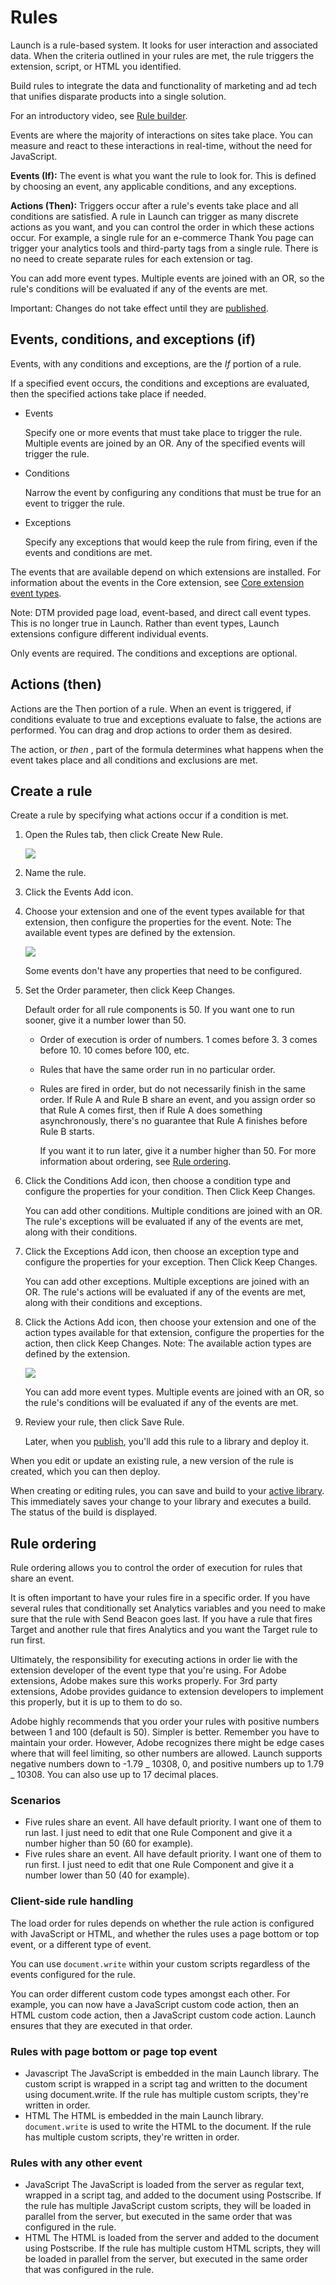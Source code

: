 # Rules

Launch is a rule-based system. It looks for user interaction and associated data. When the criteria outlined in your rules are met, the rule triggers the extension, script, or HTML you identified.

Build rules to integrate the data and functionality of marketing and ad tech that unifies disparate products into a single solution.

For an introductory video, see [Rule builder](https://github.com/Aaronius/gitbooktest/tree/190c7c3dc0fbdc5a9ed48e7927383d3e9f032d78/managing-resources/videos.md).

Events are where the majority of interactions on sites take place. You can measure and react to these interactions in real-time, without the need for JavaScript.

**Events \(If\):** The event is what you want the rule to look for. This is defined by choosing an event, any applicable conditions, and any exceptions.

**Actions \(Then\):** Triggers occur after a rule's events take place and all conditions are satisfied. A rule in Launch can trigger as many discrete actions as you want, and you can control the order in which these actions occur. For example, a single rule for an e-commerce Thank You page can trigger your analytics tools and third-party tags from a single rule. There is no need to create separate rules for each extension or tag.

You can add more event types. Multiple events are joined with an OR, so the rule's conditions will be evaluated if any of the events are met.

Important: Changes do not take effect until they are [published](https://github.com/Aaronius/gitbooktest/tree/190c7c3dc0fbdc5a9ed48e7927383d3e9f032d78/managing-resources/c_publishing.md).

## Events, conditions, and exceptions \(if\)

Events, with any conditions and exceptions, are the _If_ portion of a rule.

If a specified event occurs, the conditions and exceptions are evaluated, then the specified actions take place if needed.

* Events

  Specify one or more events that must take place to trigger the rule. Multiple events are joined by an OR. Any of the specified events will trigger the rule.

* Conditions

  Narrow the event by configuring any conditions that must be true for an event to trigger the rule.

* Exceptions

  Specify any exceptions that would keep the rule from firing, even if the events and conditions are met.

The events that are available depend on which extensions are installed. For information about the events in the Core extension, see [Core extension event types](https://github.com/Aaronius/gitbooktest/tree/190c7c3dc0fbdc5a9ed48e7927383d3e9f032d78/managing-resources/c_extension-dtm.md).

Note: DTM provided page load, event-based, and direct call event types. This is no longer true in Launch. Rather than event types, Launch extensions configure different individual events.

Only events are required. The conditions and exceptions are optional.

## Actions \(then\)

Actions are the Then portion of a rule. When an event is triggered, if conditions evaluate to true and exceptions evaluate to false, the actions are performed. You can drag and drop actions to order them as desired.

The action, or _then_ , part of the formula determines what happens when the event takes place and all conditions and exclusions are met.

## Create a rule

Create a rule by specifying what actions occur if a condition is met.

1. Open the Rules tab, then click Create New Rule.

   ![](https://github.com/Aaronius/gitbooktest/tree/190c7c3dc0fbdc5a9ed48e7927383d3e9f032d78/images/rule-create.png)

2. Name the rule.
3. Click the Events Add icon.
4. Choose your extension and one of the event types available for that extension, then configure the properties for the event. Note: The available event types are defined by the extension.

   ![](https://github.com/Aaronius/gitbooktest/tree/190c7c3dc0fbdc5a9ed48e7927383d3e9f032d78/images/rule-event-config.png)

   Some events don't have any properties that need to be configured.

5. Set the Order parameter, then click Keep Changes.

   Default order for all rule components is 50. If you want one to run sooner, give it a number lower than 50.

   * Order of execution is order of numbers. 1 comes before 3. 3 comes before 10. 10 comes before 100, etc.
   * Rules that have the same order run in no particular order.
   * Rules are fired in order, but do not necessarily finish in the same order. If Rule A and Rule B share an event, and you assign order so that Rule A comes first, then if Rule A does something asynchronously, there's no guarantee that Rule A finishes before Rule B starts.

     If you want it to run later, give it a number higher than 50. For more information about ordering, see [Rule ordering](https://github.com/Aaronius/gitbooktest/tree/190c7c3dc0fbdc5a9ed48e7927383d3e9f032d78/managing-resources/rules.html#concept_5F5A954B389F4C91BAF66AC6503435E0).

6. Click the Conditions Add icon, then choose a condition type and configure the properties for your condition. Then Click Keep Changes.

   You can add other conditions. Multiple conditions are joined with an OR. The rule's exceptions will be evaluated if any of the events are met, along with their conditions.

7. Click the Exceptions Add icon, then choose an exception type and configure the properties for your exception. Then Click Keep Changes.

   You can add other exceptions. Multiple exceptions are joined with an OR. The rule's actions will be evaluated if any of the events are met, along with their conditions and exceptions.

8. Click the Actions Add icon, then choose your extension and one of the action types available for that extension, configure the properties for the action, then click Keep Changes. Note: The available action types are defined by the extension.

   ![](https://github.com/Aaronius/gitbooktest/tree/190c7c3dc0fbdc5a9ed48e7927383d3e9f032d78/images/rule-action-config.jpg)

   You can add more event types. Multiple events are joined with an OR, so the rule's conditions will be evaluated if any of the events are met.

9. Review your rule, then click Save Rule.

   Later, when you [publish](https://github.com/Aaronius/gitbooktest/tree/190c7c3dc0fbdc5a9ed48e7927383d3e9f032d78/managing-resources/c_publishing.md), you'll add this rule to a library and deploy it.

When you edit or update an existing rule, a new version of the rule is created, which you can then deploy.

When creating or editing rules, you can save and build to your [active library](https://github.com/Aaronius/gitbooktest/tree/190c7c3dc0fbdc5a9ed48e7927383d3e9f032d78/managing-resources/library.md). This immediately saves your change to your library and executes a build. The status of the build is displayed.

## Rule ordering

Rule ordering allows you to control the order of execution for rules that share an event.

It is often important to have your rules fire in a specific order. If you have several rules that conditionally set Analytics variables and you need to make sure that the rule with Send Beacon goes last. If you have a rule that fires Target and another rule that fires Analytics and you want the Target rule to run first.

Ultimately, the responsibility for executing actions in order lie with the extension developer of the event type that you're using. For Adobe extensions, Adobe makes sure this works properly. For 3rd party extensions, Adobe provides guidance to extension developers to implement this properly, but it is up to them to do so.

Adobe highly recommends that you order your rules with positive numbers between 1 and 100 \(default is 50\). Simpler is better. Remember you have to maintain your order. However, Adobe recognizes there might be edge cases where that will feel limiting, so other numbers are allowed. Launch supports negative numbers down to -1.79 _ 10308, 0, and positive numbers up to 1.79 _ 10308. You can also use up to 17 decimal places.

### Scenarios

* Five rules share an event. All have default priority. I want one of them to run last. I just need to edit that one Rule Component and give it a number higher than 50 \(60 for example\).
* Five rules share an event. All have default priority. I want one of them to run first. I just need to edit that one Rule Component and give it a number lower than 50 \(40 for example\).

### Client-side rule handling

The load order for rules depends on whether the rule action is configured with JavaScript or HTML, and whether the rules uses a page bottom or top event, or a different type of event.

You can use `document.write` within your custom scripts regardless of the events configured for the rule.

You can order different custom code types amongst each other. For example, you can now have a JavaScript custom code action, then an HTML custom code action, then a JavaScript custom code action. Launch ensures that they are executed in that order.

### Rules with page bottom or page top event

* Javascript The JavaScript is embedded in the main Launch library. The custom script is wrapped in a script tag and written to the document using document.write. If the rule has multiple custom scripts, they're written in order.
* HTML The HTML is embedded in the main Launch library. `document.write` is used to write the HTML to the document. If the rule has multiple custom scripts, they're written in order.

### Rules with any other event

* JavaScript The JavaScript is loaded from the server as regular text, wrapped in a script tag, and added to the document using Postscribe. If the rule has multiple JavaScript custom scripts, they will be loaded in parallel from the server, but executed in the same order that was configured in the rule.
* HTML The HTML is loaded from the server and added to the document using Postscribe. If the rule has multiple custom HTML scripts, they will be loaded in parallel from the server, but executed in the same order that was configured in the rule.

